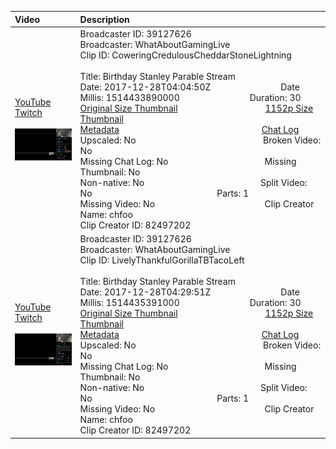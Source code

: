 |Video|Description|
|:---|:---|
|[YouTube](https://www.youtube.com/)<br>[Twitch](https://clips.twitch.tv/CoweringCredulousCheddarStoneLightning)<br><br>[<img src="../../../../../39127626/clips/thumbnails_1152p/2017/12/1514433890000_2017_12_28T04_04_50Z_39127626_CoweringCredulousCheddarStoneLightning_clips_thumbnails_1152p_27096928576-offset-2060-preview-2048x1152.jpg" width="200">](https://www.youtube.com/)|Broadcaster ID: 39127626          Broadcaster: WhatAboutGamingLive<br>Clip ID: CoweringCredulousCheddarStoneLightning             <br>Title: Birthday Stanley Parable Stream<br>Date: 2017-12-28T04:04:50Z        Date Millis: 1514433890000        Duration: 30<br>[Original Size Thumbnail](../../../../../39127626/clips/thumbnails_orig/2017/12/1514433890000_2017_12_28T04_04_50Z_39127626_CoweringCredulousCheddarStoneLightning_clips_thumbnails_orig_27096928576-offset-2060-preview-0x0.jpg)          [1152p Size Thumbnail](../../../../../39127626/clips/thumbnails_1152p/2017/12/1514433890000_2017_12_28T04_04_50Z_39127626_CoweringCredulousCheddarStoneLightning_clips_thumbnails_1152p_27096928576-offset-2060-preview-2048x1152.jpg)<br>[Metadata](../../../../../39127626/clips/metadata/2017/12/1514433890000_2017_12_28T04_04_50Z_39127626_CoweringCredulousCheddarStoneLightning_clip_metadata.json)                 [Chat Log](../../../../../39127626/clips/chatlogs/2017/12/2017-12-28T04_04_50Z_39127626_CoweringCredulousCheddarStoneLightning_chat.json)<br>Upscaled: No                Broken Video: No<br>Missing Chat Log: No           Missing Thumbnail: No<br>Non-native: No              Split Video: No               Parts: 1<br>Missing Video: No              Clip Creator Name: chfoo<br>Clip Creator ID: 82497202
|[YouTube](https://www.youtube.com/)<br>[Twitch](https://clips.twitch.tv/LivelyThankfulGorillaTBTacoLeft)<br><br>[<img src="../../../../../39127626/clips/thumbnails_1152p/2017/12/1514435391000_2017_12_28T04_29_51Z_39127626_LivelyThankfulGorillaTBTacoLeft_clips_thumbnails_1152p_27096928576-offset-3562-preview-2048x1152.jpg" width="200">](https://www.youtube.com/)|Broadcaster ID: 39127626          Broadcaster: WhatAboutGamingLive<br>Clip ID: LivelyThankfulGorillaTBTacoLeft             <br>Title: Birthday Stanley Parable Stream<br>Date: 2017-12-28T04:29:51Z        Date Millis: 1514435391000        Duration: 30<br>[Original Size Thumbnail](../../../../../39127626/clips/thumbnails_orig/2017/12/1514435391000_2017_12_28T04_29_51Z_39127626_LivelyThankfulGorillaTBTacoLeft_clips_thumbnails_orig_27096928576-offset-3562-preview-0x0.jpg)          [1152p Size Thumbnail](../../../../../39127626/clips/thumbnails_1152p/2017/12/1514435391000_2017_12_28T04_29_51Z_39127626_LivelyThankfulGorillaTBTacoLeft_clips_thumbnails_1152p_27096928576-offset-3562-preview-2048x1152.jpg)<br>[Metadata](../../../../../39127626/clips/metadata/2017/12/1514435391000_2017_12_28T04_29_51Z_39127626_LivelyThankfulGorillaTBTacoLeft_clip_metadata.json)                 [Chat Log](../../../../../39127626/clips/chatlogs/2017/12/2017-12-28T04_29_51Z_39127626_LivelyThankfulGorillaTBTacoLeft_chat.json)<br>Upscaled: No                Broken Video: No<br>Missing Chat Log: No           Missing Thumbnail: No<br>Non-native: No              Split Video: No               Parts: 1<br>Missing Video: No              Clip Creator Name: chfoo<br>Clip Creator ID: 82497202
